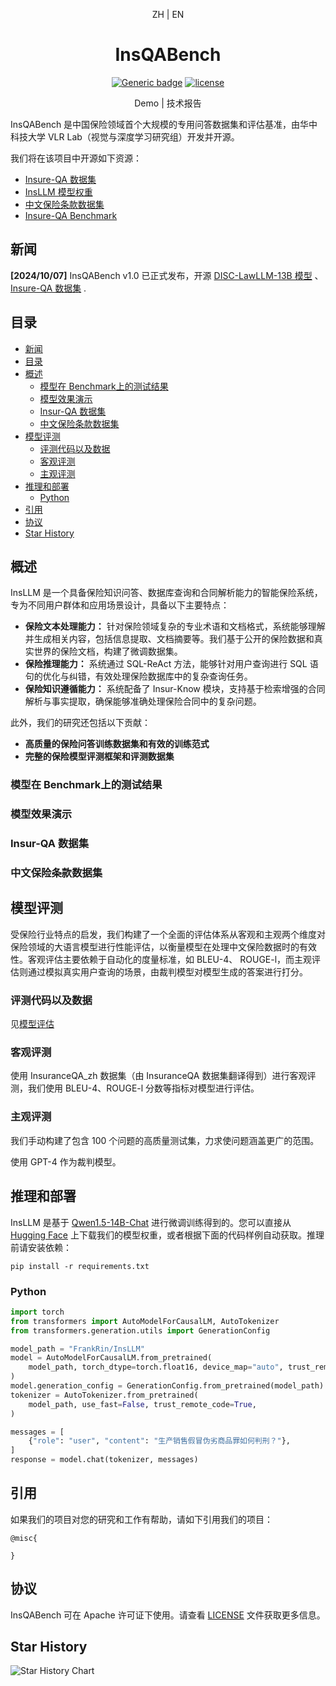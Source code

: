 <div align="center">

ZH | EN

<h1>InsQABench</h1>
  
[![Generic badge](https://img.shields.io/badge/🤗-Huggingface%20Repo-green.svg)](https://huggingface.co/FrankRin/InsLLM)
[![license](https://img.shields.io/github/license/modelscope/modelscope.svg)](./LICENSE)

Demo | 技术报告

</div>

InsQABench 是中国保险领域首个大规模的专用问答数据集和评估基准，由华中科技大学 VLR Lab（视觉与深度学习研究组）开发并开源。

我们将在该项目中开源如下资源：
* [Insure-QA 数据集](https://huggingface.co/datasets/FrankRin/Insur-QA)
* [InsLLM 模型权重](https://huggingface.co/FrankRin/InsLLM)
* [中文保险条款数据集]()
* [Insure-QA Benchmark](./eval/)


## 新闻

**[2024/10/07]** InsQABench v1.0 已正式发布，开源 [DISC-LawLLM-13B 模型](https://huggingface.co/ShengbinYue/DISC-LawLLM) 、 [Insure-QA 数据集](https://huggingface.co/datasets/FrankRin/Insur-QA) .

## 目录

- [新闻](#新闻)
- [目录](#目录)
- [概述](#概述)
  - [模型在 Benchmark上的测试结果](#模型在-benchmark上的测试结果)
  - [模型效果演示](#模型效果演示)
  - [Insur-QA 数据集](#insur-qa-数据集)
  - [中文保险条款数据集](#中文保险条款数据集)
- [模型评测](#模型评测)
  - [评测代码以及数据](#评测代码以及数据)
  - [客观评测](#客观评测)
  - [主观评测](#主观评测)
- [推理和部署](#推理和部署)
  - [Python](#python)
- [引用](#引用)
- [协议](#协议)
- [Star History](#star-history)

## 概述


<p></p>


InsLLM 是一个具备保险知识问答、数据库查询和合同解析能力的智能保险系统，专为不同用户群体和应用场景设计，具备以下主要特点：

* **保险文本处理能力：** 针对保险领域复杂的专业术语和文档格式，系统能够理解并生成相关内容，包括信息提取、文档摘要等。我们基于公开的保险数据和真实世界的保险文档，构建了微调数据集。
* **保险推理能力：** 系统通过 SQL-ReAct 方法，能够针对用户查询进行 SQL 语句的优化与纠错，有效处理保险数据库中的复杂查询任务。
* **保险知识遵循能力：** 系统配备了 Insur-Know 模块，支持基于检索增强的合同解析与事实提取，确保能够准确处理保险合同中的复杂问题。

此外，我们的研究还包括以下贡献：

* **高质量的保险问答训练数据集和有效的训练范式**
* **完整的保险模型评测框架和评测数据集**


### 模型在 Benchmark上的测试结果

<!-- 论文里的 Benchmark 图表 -->

### 模型效果演示

<!-- Deme GIF -->

### Insur-QA 数据集

### 中文保险条款数据集


## 模型评测

受保险行业特点的启发，我们构建了一个全面的评估体系从客观和主观两个维度对保险领域的大语言模型进行性能评估，以衡量模型在处理中文保险数据时的有效性。客观评估主要依赖于自动化的度量标准，如 BLEU-4、 ROUGE-l，而主观评估则通过模拟真实用户查询的场景，由裁判模型对模型生成的答案进行打分。

### 评测代码以及数据

见[模型评估](./eval/)

### 客观评测

使用 InsuranceQA_zh 数据集（由 InsuranceQA 数据集翻译得到）进行客观评测，我们使用 BLEU-4、ROUGE-l 分数等指标对模型进行评估。

### 主观评测

我们手动构建了包含 100 个问题的高质量测试集，力求使问题涵盖更广的范围。

使用 GPT-4 作为裁判模型。


## 推理和部署

InsLLM 是基于 [Qwen1.5-14B-Chat](https://huggingface.co/Qwen/Qwen1.5-14B-Chat) 进行微调训练得到的。您可以直接从 [Hugging Face](https://huggingface.co/FrankRin/InsLLM/tree/main) 上下载我们的模型权重，或者根据下面的代码样例自动获取。推理前请安装依赖：

```
pip install -r requirements.txt
```

### Python

```python
import torch
from transformers import AutoModelForCausalLM, AutoTokenizer
from transformers.generation.utils import GenerationConfig

model_path = "FrankRin/InsLLM"
model = AutoModelForCausalLM.from_pretrained(
    model_path, torch_dtype=torch.float16, device_map="auto", trust_remote_code=True
)
model.generation_config = GenerationConfig.from_pretrained(model_path)
tokenizer = AutoTokenizer.from_pretrained(
    model_path, use_fast=False, trust_remote_code=True,
)

messages = [
    {"role": "user", "content": "生产销售假冒伪劣商品罪如何判刑？"},
]
response = model.chat(tokenizer, messages)
```






## 引用

如果我们的项目对您的研究和工作有帮助，请如下引用我们的项目：

```
@misc{
    
}
```

## 协议

InsQABench 可在 Apache 许可证下使用。请查看 [LICENSE](./LICENSE) 文件获取更多信息。

## Star History

<picture>
    <source media="(prefers-color-scheme: dark)" srcset="https://api.star-history.com/svg?repos=HaileyFamo/InsQABench&type=Date&theme=dark" />
    <source media="(prefers-color-scheme: light)" srcset="https://api.star-history.com/svg?repos=HaileyFamo/InsQABench&type=Date" />
    <img alt="Star History Chart" src="https://api.star-history.com/svg?repos=HaileyFamo/InsQABench&type=Date" />
</picture>